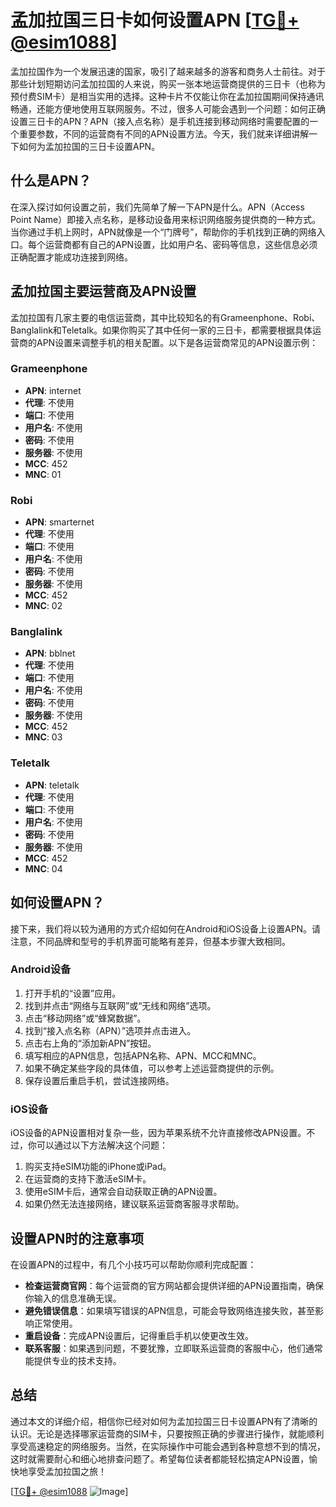 # 孟加拉国三日卡如何设置APN [[TG💪+ @esim1088](https://t.me/s/esim1088)]

孟加拉国作为一个发展迅速的国家，吸引了越来越多的游客和商务人士前往。对于那些计划短期访问孟加拉国的人来说，购买一张本地运营商提供的三日卡（也称为预付费SIM卡）是相当实用的选择。这种卡片不仅能让你在孟加拉国期间保持通讯畅通，还能方便地使用互联网服务。不过，很多人可能会遇到一个问题：如何正确设置三日卡的APN？APN（接入点名称）是手机连接到移动网络时需要配置的一个重要参数，不同的运营商有不同的APN设置方法。今天，我们就来详细讲解一下如何为孟加拉国的三日卡设置APN。

## 什么是APN？

在深入探讨如何设置之前，我们先简单了解一下APN是什么。APN（Access Point Name）即接入点名称，是移动设备用来标识网络服务提供商的一种方式。当你通过手机上网时，APN就像是一个“门牌号”，帮助你的手机找到正确的网络入口。每个运营商都有自己的APN设置，比如用户名、密码等信息，这些信息必须正确配置才能成功连接到网络。

## 孟加拉国主要运营商及APN设置

孟加拉国有几家主要的电信运营商，其中比较知名的有Grameenphone、Robi、Banglalink和Teletalk。如果你购买了其中任何一家的三日卡，都需要根据具体运营商的APN设置来调整手机的相关配置。以下是各运营商常见的APN设置示例：

### Grameenphone
- **APN**: internet
- **代理**: 不使用
- **端口**: 不使用
- **用户名**: 不使用
- **密码**: 不使用
- **服务器**: 不使用
- **MCC**: 452
- **MNC**: 01

### Robi
- **APN**: smarternet
- **代理**: 不使用
- **端口**: 不使用
- **用户名**: 不使用
- **密码**: 不使用
- **服务器**: 不使用
- **MCC**: 452
- **MNC**: 02

### Banglalink
- **APN**: bblnet
- **代理**: 不使用
- **端口**: 不使用
- **用户名**: 不使用
- **密码**: 不使用
- **服务器**: 不使用
- **MCC**: 452
- **MNC**: 03

### Teletalk
- **APN**: teletalk
- **代理**: 不使用
- **端口**: 不使用
- **用户名**: 不使用
- **密码**: 不使用
- **服务器**: 不使用
- **MCC**: 452
- **MNC**: 04

## 如何设置APN？

接下来，我们将以较为通用的方式介绍如何在Android和iOS设备上设置APN。请注意，不同品牌和型号的手机界面可能略有差异，但基本步骤大致相同。

### Android设备
1. 打开手机的“设置”应用。
2. 找到并点击“网络与互联网”或“无线和网络”选项。
3. 点击“移动网络”或“蜂窝数据”。
4. 找到“接入点名称（APN）”选项并点击进入。
5. 点击右上角的“添加新APN”按钮。
6. 填写相应的APN信息，包括APN名称、APN、MCC和MNC。
7. 如果不确定某些字段的具体值，可以参考上述运营商提供的示例。
8. 保存设置后重启手机，尝试连接网络。

### iOS设备
iOS设备的APN设置相对复杂一些，因为苹果系统不允许直接修改APN设置。不过，你可以通过以下方法解决这个问题：
1. 购买支持eSIM功能的iPhone或iPad。
2. 在运营商的支持下激活eSIM卡。
3. 使用eSIM卡后，通常会自动获取正确的APN设置。
4. 如果仍然无法连接网络，建议联系运营商客服寻求帮助。

## 设置APN时的注意事项

在设置APN的过程中，有几个小技巧可以帮助你顺利完成配置：
- **检查运营商官网**：每个运营商的官方网站都会提供详细的APN设置指南，确保你输入的信息准确无误。
- **避免错误信息**：如果填写错误的APN信息，可能会导致网络连接失败，甚至影响正常使用。
- **重启设备**：完成APN设置后，记得重启手机以使更改生效。
- **联系客服**：如果遇到问题，不要犹豫，立即联系运营商的客服中心，他们通常能提供专业的技术支持。

## 总结

通过本文的详细介绍，相信你已经对如何为孟加拉国三日卡设置APN有了清晰的认识。无论是选择哪家运营商的SIM卡，只要按照正确的步骤进行操作，就能顺利享受高速稳定的网络服务。当然，在实际操作中可能会遇到各种意想不到的情况，这时就需要耐心和细心地排查问题了。希望每位读者都能轻松搞定APN设置，愉快地享受孟加拉国之旅！

[[TG💪+ @esim1088](https://t.me/s/esim1088) ![Image](https://i.postimg.cc/4NQfJmqS/Snipaste-2025-05-13-00-14-12.png)]